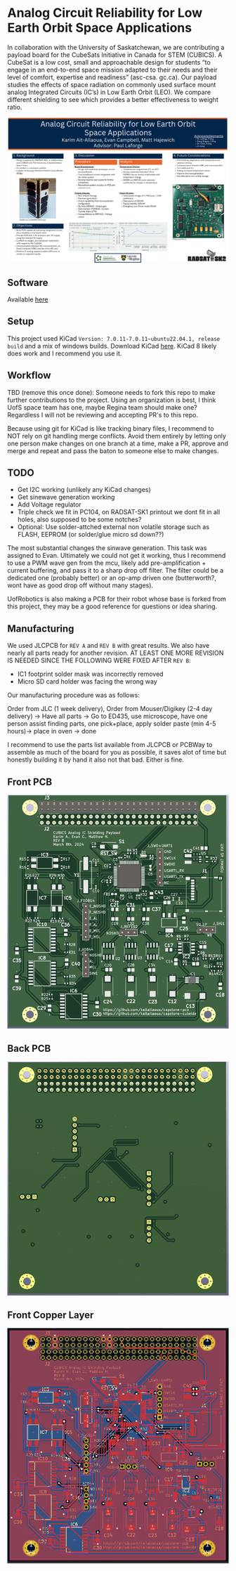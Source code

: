 # Analog Circuit Reliability for Low Earth Orbit Space Applications

In collaboration with the University of Saskatchewan, we are contributing a payload board
for the CubeSats Initiative in Canada for STEM (CUBICS). A CubeSat is a low cost, small
and approachable design for students “to engage in an end-to-end space mission
adapted to their needs and their level of comfort, expertise and readiness” (asc-csa.
gc.ca). Our payload studies the effects of space radiation on commonly used surface
mount analog Integrated Circuits (IC’s) in Low Earth Orbit (LEO). We compare different
shielding to see which provides a better effectiveness to weight ratio.

![poster](docs/img/poster.png)

## Software

Available [here](https://github.com/kaitallaoua/capstone-cubeide)

## Setup

This project used KiCad `Version: 7.0.11-7.0.11~ubuntu22.04.1, release build` and a mix of windows builds.
Download KiCad [here](https://www.kicad.org/download/). KiCad 8 likely does work and I recommend you use it.

## Workflow

TBD (remove this once done): Someone needs to fork this repo to make further contributions to the project. Using an organization is best, I think UofS space team has one, maybe Regina team should make one? Regardless I will not be reviewing and accepting PR's to this repo.

Because using git for KiCad is like tracking binary files, I recommend to NOT rely on git handling merge conflicts. Avoid them entirely by letting only one person make changes on one branch at a time, make a PR, approve and merge and repeat and pass the baton to someone else to make changes.

## TODO

- Get I2C working (unlikely any KiCad changes)
- Get sinewave generation working 
- Add Voltage regulator
- Triple check we fit in PC104, on RADSAT-SK1 printout we dont fit in all holes, also supposed to be some notches?
- Optional: Use solder-attched external non volatile storage such as FLASH, EEPROM (or solder/glue micro sd down??)

The most substantial changes the sinwave generation. This task was assigned to Evan. Ultimately we could not get it working, thus I recommend to use a PWM wave gen from the mcu, likely add pre-amplification + current buffering, and pass it to a sharp drop off filter. The filter could be a dedicated one (probably better) or an op-amp driven one (butterworth?, wont have as good drop off without many stages).

UofRobotics is also making a PCB for their robot whose base is forked from this project, they may be a good reference for questions or idea sharing.

## Manufacturing

We used JLCPCB for `REV A` and `REV B` with great results. We also have nearly all parts ready for another revision. AT LEAST ONE MORE REVISION IS NEEDED SINCE THE FOLLOWING WERE FIXED AFTER `REV B`:

- IC1 footprint solder mask was incorrectly removed
- Micro SD card holder was facing the wrong way

Our manufacturing procedure was as follows:

Order from JLC (1 week delivery), Order from Mouser/Digikey (2-4 day delivery) -> Have all parts -> Go to ED435, use microscope, have one person assist finding parts, one pick+place, apply solder paste (min 4-5 hours)-> place in oven -> done

I recommend to use the parts list available from JLCPCB or PCBWay to assemble as much of the board for you as possible, it saves alot of time but honestly building it by hand it also not that bad. Either is fine.

## Front PCB

![front_pcb](docs/img/front_pcb.png)

## Back PCB

![back_pcb](docs/img/back_pcb.png)

## Front Copper Layer

![front_cu](docs/img/front_cu.png)
